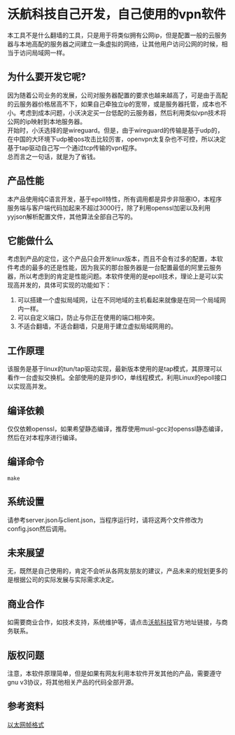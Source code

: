 # 沃航科技自己开发，自己使用的vpn软件

本工具不是什么翻墙的工具，只是用于将类似拥有公网ip，但是配置一般的云服务器与本地高配的服务器之间建立一条虚拟的网络，让其他用户访问公网的时候，相当于访问局域网一样。  

## 为什么要开发它呢?

因为随着公司业务的发展，公司对服务器配置的要求也越来越高了，可是由于高配的云服务器价格居高不下，如果自己牵独立ip的宽带，或是服务器托管，成本也不小。考虑到成本问题，小沃决定买一台低配的云服务器，然后利用类似vpn技术将公网的ip映射到本地服务器。  
开始时，小沃选择的是wireguard。但是，由于wireguard的传输是基于udp的，在中国的大环境下udp被qos攻击比较厉害，openvpn太复杂也不可控，所以决定基于tap驱动自己写一个通过tcp传输的vpn程序。  
总而言之一句话，就是为了省钱。  

## 产品性能

本产品使用纯C语言开发，基于epoll特性，所有调用都是异步非阻塞IO，本程序服务端与客户端代码加起来不超过3000行，除了利用openssl加密以及利用yyjson解析配置文件，其他算法全部自己写的。  

## 它能做什么

考虑到产品的定位，这个产品只会开发linux版本，而且不会有过多的配置，本软件考虑的最多的还是性能，因为我买的那台服务器是一台配置最低的阿里云服务器，所以考虑到的肯定是性能问题。本软件使用的是epoll技术，理论上是可以实现高并发的，具体可实现的功能如下：
1. 可以搭建一个虚拟局域网，让在不同地域的主机看起来就像是在同一个局域网内一样。
2. 可以自定义端口，防止与你正在使用的端口相冲突。
3. 不适合翻墙，不适合翻墙，只是用于建立虚拟局域网用的。

## 工作原理

该服务是基于linux的tun/tap驱动实现，最新版本使用的是tap模式，其原理可以看作一台虚拟交换机。全部使用的是异步IO，单线程模式，利用Linux的epoll接口以实现高并发。

## 编译依赖

仅仅依赖openssl，如果希望静态编译，推荐使用musl-gcc对openssl静态编译，然后在对本程序进行编译。

## 编译命令

```
make
```

## 系统设置

请参考server.json与client.json，当程序运行时，请将这两个文件修改为config.json然后调用。

## 未来展望

无，既然是自己使用的，肯定不会听从各网友朋友的建议，产品未来的规划更多的是根据公司的实际发展与实际需求决定。

## 商业合作

如需要商业合作，如技术支持，系统维护等，请点击[沃航科技](https://www.worldflying.cn)官方地址链接，与商务联系。

## 版权问题

注意，本软件原理简单，但是如果有网友利用本软件开发其他的产品，需要遵守gnu v3协议，将其他相关产品的代码全部开源。

## 参考资料

[以太网帧格式](https://blog.csdn.net/GarfieldGCat/article/details/81435742)
